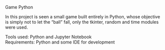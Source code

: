 Game Python

In this project is seen a small game built entirely in Python, whose objective is simply not to let the “ball” fall, only the tkinter, random and time modules were used.

Tools used: Python and Jupyter Notebook<br/>
Requirements: Python and some IDE for development<br/>
